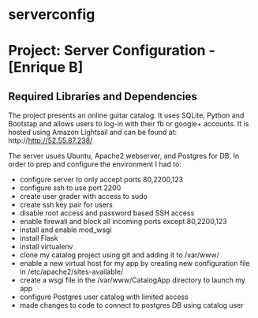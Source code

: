 # serverconfig
Project: Server Configuration - [Enrique B]
================================

Required Libraries and Dependencies
-----------------------------------
The project presents an online guitar catalog. It uses SQLite, Python and Bootstap and allows users to log-in with their fb or google+ accounts. It is hosted using Amazon Lightsail and can be found at: http://http://52.55.87.238/

The server usues Ubuntu, Apache2 webserver, and Postgres for DB. In order to prep and configure the environment I had to:
- configure server to only accept ports 80,2200,123
- configure ssh to use port 2200
- create user grader with access to sudo
- create ssh key pair for users
- disable root access and password based SSH access
- enable firewall and block all incoming ports except 80,2200,123
- install and enable mod_wsgi
- install Flask
- install virtualenv
- clone my catalog project using git and adding it to /var/www/
- enable a new virtual host for my app by creating new configuration file in /etc/apache2/sites-available/
- create a wsgi file in the /var/www/CatalogApp directory to launch my app
- configure Postgres user catalog with limited access
- made changes to code to connect to postgres DB using catalog user
